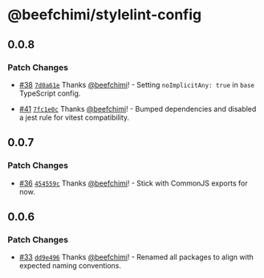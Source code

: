 # @beefchimi/stylelint-config

## 0.0.8

### Patch Changes

- [#38](https://github.com/beefchimi/dev-configs/pull/38) [`7d0a61e`](https://github.com/beefchimi/dev-configs/commit/7d0a61ed2441716e1ab9c8457ba0fee6681d0f98) Thanks [@beefchimi](https://github.com/beefchimi)! - Setting `noImplicitAny: true` in `base` TypeScript config.

* [#41](https://github.com/beefchimi/dev-configs/pull/41) [`7fc1e0c`](https://github.com/beefchimi/dev-configs/commit/7fc1e0c34c212c7ecb04aa16cce67e986304b7b1) Thanks [@beefchimi](https://github.com/beefchimi)! - Bumped dependencies and disabled a jest rule for vitest compatibility.

## 0.0.7

### Patch Changes

- [#36](https://github.com/beefchimi/dev-configs/pull/36) [`454559c`](https://github.com/beefchimi/dev-configs/commit/454559cc5a426daa5acc8bff3aef6548b8d3bb4e) Thanks [@beefchimi](https://github.com/beefchimi)! - Stick with CommonJS exports for now.

## 0.0.6

### Patch Changes

- [#33](https://github.com/beefchimi/dev-configs/pull/33) [`dd9e496`](https://github.com/beefchimi/dev-configs/commit/dd9e496611cea93d2fa1a485454faa3224f57e21) Thanks [@beefchimi](https://github.com/beefchimi)! - Renamed all packages to align with expected naming conventions.
